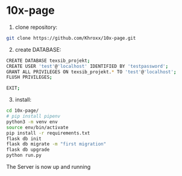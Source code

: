 # 10x-page

1. clone repository:
```bash
git clone https://github.com/Khroxx/10x-page.git
```

2. create DATABASE:
```bash
CREATE DATABASE texsib_projekt;
CREATE USER 'test'@'localhost' IDENTIFIED BY 'testpassword';
GRANT ALL PRIVILEGES ON texsib_projekt.* TO 'test'@'localhost';
FLUSH PRIVILEGES;
```
```bash
EXIT;
```

3. install:
```bash
cd 10x-page/
# pip install pipenv
python3 -m venv env
source env/bin/activate
pip install -r requirements.txt
flask db init
flask db migrate -m "first migration"
flask db upgrade
python run.py
```
The Server is now up and running 

